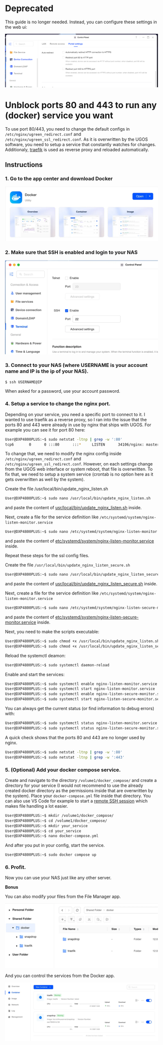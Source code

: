 # Deprecated

This guide is no longer needed. Instead, you can configure these settings in the web ui:

![UGOS Web UI](images/ugos_web_ui.png)

# Unblock ports 80 and 443 to run any (docker) service you want

To use port 80/443, you need to change the default configs in `/etc/nginx/ugreen_redirect.conf` and `/etc/nginx/ugreen_ssl_redirect.conf`. As it is overwritten by the UGOS software, you need to setup a service that constantly watches for changes. Additionaly, [traefik](https://doc.traefik.io/traefik/) is used as reverse proxy and reloaded automatically. 

## Instructions

### 1. Go to the app center and download Docker

![UGOS Docker](images/ugos_docker.webp)

### 2. Make sure that SSH is enabled and login to your NAS

![UGOS SSH](images/ugos_ssh.webp)

### 3. Connect to your NAS (where USERNAME is your account name and IP is the ip of your NAS).

```sh
$ ssh USERNAME@IP
```

When asked for a password, use your account password.

### 4. Setup a service to change the nginx port.

Depending on your service, you need a specific port to connect to it. I wanted to use traefik as a reverse proxy, so I ran into the issue that the ports 80 and 443 were already in use by nginx that ships with UGOS. For example you can see it for port 80 here:

```sh
User@DXP4800PLUS:~$ sudo netstat -ltnp | grep -w ':80'
tcp6       0      0 :::80      :::*     LISTEN      34106/nginx: master 
```

To change that, we need to modify the nginx config inside `/etc/nginx/ugreen_redirect.conf` and `/etc/nginx/ugreen_ssl_redirect.conf`. However, on each settings change from the UGOS web interface or system reboot, that file is overwritten. To fix that, we need to setup a system service (crontab is no option here as it gets overwritten as well by the system).

Create the file /usr/local/bin/update_nginx_listen.sh

```sh
User@DXP4800PLUS:~$ sudo nano /usr/local/bin/update_nginx_listen.sh
```

and paste the content of [usr/local/bin/update_nginx_listen.sh](usr/local/bin/update_nginx_listen.sh) inside.

Next, create a file for the service definition like `/etc/systemd/system/nginx-listen-monitor.service`

```sh
User@DXP4800PLUS:~$ sudo nano /etc/systemd/system/nginx-listen-monitor.service
```

and paste the content of [etc/systemd/system/nginx-listen-monitor.service](etc/systemd/system/nginx-listen-monitor.service) inside.

Repeat these steps for the ssl config files.

Create the file `/usr/local/bin/update_nginx_listen_secure.sh`

```sh
User@DXP4800PLUS:~$ sudo nano /usr/local/bin/update_nginx_listen_secure.sh
```

and paste the content of [usr/local/bin/update_nginx_listen_secure.sh](usr/local/bin/update_nginx_listen_secure.sh) inside.

Next, create a file for the service definition like `/etc/systemd/system/nginx-listen-monitor.service`

```sh
User@DXP4800PLUS:~$ sudo nano /etc/systemd/system/nginx-listen-secure-monitor.service
```

and paste the content of [etc/systemd/system/nginx-listen-secure-monitor.service](etc/systemd/system/nginx-listen-secure-monitor.service) inside.

Next, you need to make the scripts executable:

```sh
User@DXP4800PLUS:~$ sudo chmod +x /usr/local/bin/update_nginx_listen.sh
User@DXP4800PLUS:~$ sudo chmod +x /usr/local/bin/update_nginx_listen_secure.sh
```

Reload the systemctl deamon:

```sh
User@DXP4800PLUS:~$ sudo systemctl daemon-reload
```

Enable and start the services:

```sh
User@DXP4800PLUS:~$ sudo systemctl enable nginx-listen-monitor.service
User@DXP4800PLUS:~$ sudo systemctl start nginx-listen-monitor.service
User@DXP4800PLUS:~$ sudo systemctl enable nginx-listen-secure-monitor.service
User@DXP4800PLUS:~$ sudo systemctl start nginx-listen-secure-monitor.service
```

You can always get the current status (or find information to debug errors) with:

```sh
User@DXP4800PLUS:~$ sudo systemctl status nginx-listen-monitor.service
User@DXP4800PLUS:~$ sudo systemctl status nginx-listen-secure-monitor.service
```

A quick check shows that the ports 80 and 443 are no longer used by nginx.

```sh
User@DXP4800PLUS:~$ sudo netstat -ltnp | grep -w ':80'
User@DXP4800PLUS:~$ sudo netstat -ltnp | grep -w ':443'
```

### 5. (Optional) Add your docker compose service.

Create and navigate to the directory `/volume1/docker_compose/` and create a directory for your service (I would not recommend to use the already created docker directory as the permissions inside that are overwritten by the system). Place your `docker-compose.yml` file inside that directory. You can also use VS Code for example to start a [remote SSH session](https://code.visualstudio.com/docs/remote/ssh) which makes file handling a lot easier.

```sh
User@DXP4800PLUS:~$ mkdir /volume1/docker_compose/
User@DXP4800PLUS:~$ cd /volume1/docker_compose/
User@DXP4800PLUS:~$ mkdir your_service
User@DXP4800PLUS:~$ cd your_service
User@DXP4800PLUS:~$ nano docker-compose.yml
```

And after you put in your config, start the service.

```sh
User@DXP4800PLUS:~$ sudo docker compose up
```

### 6. Profit.

Now you can use your NAS just like any other server.

**Bonus**

You can also modify your files from the File Manager app.

![UGOS File manager](images/ugos_file_manager.webp)

And you can control the services from the Docker app.

![UGOS Docker containters](images/ugos_docker_containers.webp)
